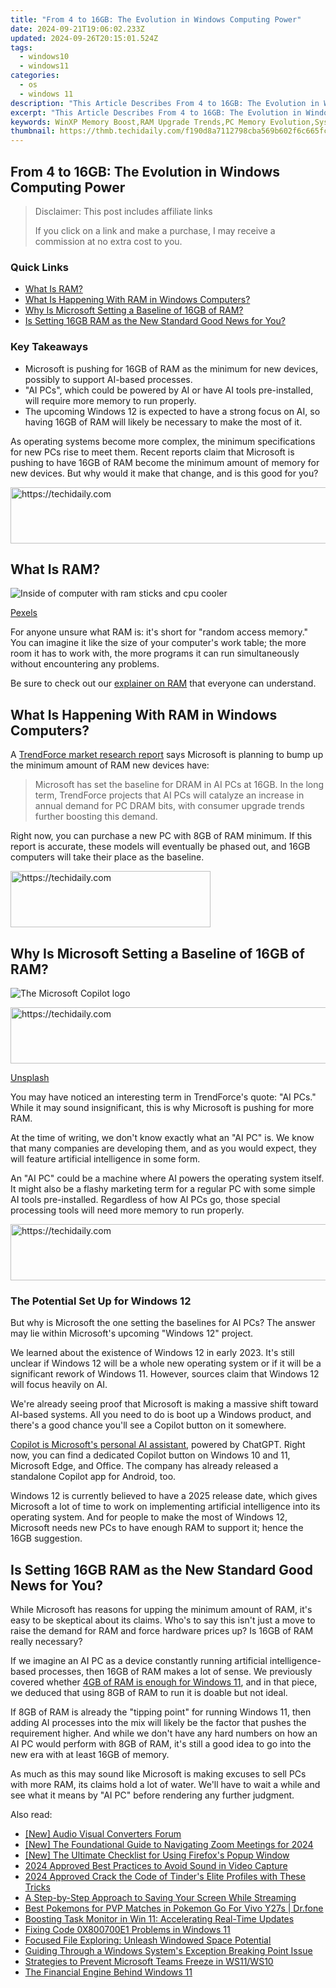 ```yaml
---
title: "From 4 to 16GB: The Evolution in Windows Computing Power"
date: 2024-09-21T19:06:02.233Z
updated: 2024-09-26T20:15:01.524Z
tags:
  - windows10
  - windows11
categories:
  - os
  - windows 11
description: "This Article Describes From 4 to 16GB: The Evolution in Windows Computing Power"
excerpt: "This Article Describes From 4 to 16GB: The Evolution in Windows Computing Power"
keywords: WinXP Memory Boost,RAM Upgrade Trends,PC Memory Evolution,System Storage Growth,GB Memory Advancement,Computing Power Increase,Windows Storage Enhancement
thumbnail: https://thmb.techidaily.com/f190d8a7112798cba569b602f6c665fc16f642849f8a20bc7170c2547e3c8b5d.jpg
---
```


## From 4 to 16GB: The Evolution in Windows Computing Power

>  Disclaimer: This post includes affiliate links
>
>  If you click on a link and make a purchase, I may receive a commission at no extra cost to you.
>

### Quick Links

* [What Is RAM?](#what-is-ram)
* [What Is Happening With RAM in Windows Computers?](#what-is-happening-with-ram-in-windows-computers)
* [Why Is Microsoft Setting a Baseline of 16GB of RAM?](#why-is-microsoft-setting-a-baseline-of-16gb-of-ram)
* [Is Setting 16GB RAM as the New Standard Good News for You?](#is-setting-16gb-ram-as-the-new-standard-good-news-for-you)

### Key Takeaways

* Microsoft is pushing for 16GB of RAM as the minimum for new devices, possibly to support AI-based processes.
* "AI PCs", which could be powered by AI or have AI tools pre-installed, will require more memory to run properly.
* The upcoming Windows 12 is expected to have a strong focus on AI, so having 16GB of RAM will likely be necessary to make the most of it.

 As operating systems become more complex, the minimum specifications for new PCs rise to meet them. Recent reports claim that Microsoft is pushing to have 16GB of RAM become the minimum amount of memory for new devices. But why would it make that change, and is this good for you?

<!-- affiliate ads begin -->
<a href="https://appsumo.8odi.net/c/5597632/2105883/7443" target="_top" id="2105883">
  <img src="//a.impactradius-go.com/display-ad/7443-2105883" border="0" alt="https://techidaily.com" width="728" height="90"/>
</a>
<img height="0" width="0" src="https://appsumo.8odi.net/i/5597632/2105883/7443" style="position:absolute;visibility:hidden;" border="0" />
<!-- affiliate ads end -->

## What Is RAM?

![Inside of computer with ram sticks and cpu cooler](https://static1.makeuseofimages.com/wordpress/wp-content/uploads/2023/09/inside-of-computer-with-ram-sticks-and-cpu-cooler.jpg)

[Pexels](https://www.pexels.com/photo/interior-of-computer-15109653/)

 For anyone unsure what RAM is: it's short for "random access memory." You can imagine it like the size of your computer's work table; the more room it has to work with, the more programs it can run simultaneously without encountering any problems.

 Be sure to check out our [explainer on RAM](https://www.makeuseof.com/tag/quick-dirty-guide-ram-need-know/) that everyone can understand.

## What Is Happening With RAM in Windows Computers?

 A [TrendForce market research report](https://www.trendforce.com/presscenter/news/20240117-12000.html) says Microsoft is planning to bump up the minimum amount of RAM new devices have:

> Microsoft has set the baseline for DRAM in AI PCs at 16GB. In the long term, TrendForce projects that AI PCs will catalyze an increase in annual demand for PC DRAM bits, with consumer upgrade trends further boosting this demand.

 Right now, you can purchase a new PC with 8GB of RAM minimum. If this report is accurate, these models will eventually be phased out, and 16GB computers will take their place as the baseline.

<!-- affiliate ads begin -->
<a href="https://bluettius.sjv.io/c/5597632/2139109/17108" target="_top" id="2139109">
  <img src="//a.impactradius-go.com/display-ad/17108-2139109" border="0" alt="https://techidaily.com" width="320" height="90"/>
</a>
<img height="0" width="0" src="https://bluettius.sjv.io/i/5597632/2139109/17108" style="position:absolute;visibility:hidden;" border="0" />
<!-- affiliate ads end -->

## Why Is Microsoft Setting a Baseline of 16GB of RAM?

![The Microsoft Copilot logo](https://thmb.techidaily.com/a9744aafdac80a7e4f169749236f6a9a3444533f48662a5ae5f051ec41bdae27.jpg)

<!-- affiliate ads begin -->
<a href="https://appsumo.8odi.net/c/5597632/2123740/7443" target="_top" id="2123740">
  <img src="//a.impactradius-go.com/display-ad/7443-2123740" border="0" alt="https://techidaily.com" width="728" height="90"/>
</a>
<img height="0" width="0" src="https://appsumo.8odi.net/i/5597632/2123740/7443" style="position:absolute;visibility:hidden;" border="0" />
<!-- affiliate ads end -->

[Unsplash](https://unsplash.com/photos/blue-and-pink-light-illustration-LeG68PrXA6Y)

 You may have noticed an interesting term in TrendForce's quote: "AI PCs." While it may sound insignificant, this is why Microsoft is pushing for more RAM.

 At the time of writing, we don't know exactly what an "AI PC" is. We know that many companies are developing them, and as you would expect, they will feature artificial intelligence in some form.

 An "AI PC" could be a machine where AI powers the operating system itself. It might also be a flashy marketing term for a regular PC with some simple AI tools pre-installed. Regardless of how AI PCs go, those special processing tools will need more memory to run properly.

<!-- affiliate ads begin -->
<a href="https://wigfever.sjv.io/c/5597632/2014854/22899" target="_top" id="2014854">
  <img src="//a.impactradius-go.com/display-ad/22899-2014854" border="0" alt="https://techidaily.com" width="728" height="90"/>
</a>
<img height="0" width="0" src="https://wigfever.sjv.io/i/5597632/2014854/22899" style="position:absolute;visibility:hidden;" border="0" />
<!-- affiliate ads end -->

### The Potential Set Up for Windows 12

 But why is Microsoft the one setting the baselines for AI PCs? The answer may lie within Microsoft's upcoming "Windows 12" project.

 We learned about the existence of Windows 12 in early 2023\. It's still unclear if Windows 12 will be a whole new operating system or if it will be a significant rework of Windows 11\. However, sources claim that Windows 12 will focus heavily on AI.

 We're already seeing proof that Microsoft is making a massive shift toward AI-based systems. All you need to do is boot up a Windows product, and there's a good chance you'll see a Copilot button on it somewhere.

[Copilot is Microsoft's personal AI assistant](https://www.makeuseof.com/what-is-microsoft-365-copilot/), powered by ChatGPT. Right now, you can find a dedicated Copilot button on Windows 10 and 11, Microsoft Edge, and Office. The company has already released a standalone Copilot app for Android, too.

 Windows 12 is currently believed to have a 2025 release date, which gives Microsoft a lot of time to work on implementing artificial intelligence into its operating system. And for people to make the most of Windows 12, Microsoft needs new PCs to have enough RAM to support it; hence the 16GB suggestion.

## Is Setting 16GB RAM as the New Standard Good News for You?

 While Microsoft has reasons for upping the minimum amount of RAM, it's easy to be skeptical about its claims. Who's to say this isn't just a move to raise the demand for RAM and force hardware prices up? Is 16GB of RAM really necessary?

 If we imagine an AI PC as a device constantly running artificial intelligence-based processes, then 16GB of RAM makes a lot of sense. We previously covered whether [4GB of RAM is enough for Windows 11](https://www.makeuseof.com/is-4gb-ram-enough-for-windows-11/), and in that piece, we deduced that using 8GB of RAM to run it is doable but not ideal.

 If 8GB of RAM is already the "tipping point" for running Windows 11, then adding AI processes into the mix will likely be the factor that pushes the requirement higher. And while we don't have any hard numbers on how an AI PC would perform with 8GB of RAM, it's still a good idea to go into the new era with at least 16GB of memory.

 As much as this may sound like Microsoft is making excuses to sell PCs with more RAM, its claims hold a lot of water. We'll have to wait a while and see what it means by "AI PC" before rendering any further judgment.

<ins class="adsbygoogle"
      style="display:block"
      data-ad-client="ca-pub-7571918770474297"
      data-ad-slot="8358498916"
      data-ad-format="auto"
      data-full-width-responsive="true"></ins>
    

<span class="atpl-alsoreadstyle">Also read:</span>
<div><ul>
<li><a href="https://extra-lessons.techidaily.com/new-audio-visual-converters-forum/"><u>[New] Audio Visual Converters Forum</u></a></li>
<li><a href="https://screen-sharing-recording.techidaily.com/new-the-foundational-guide-to-navigating-zoom-meetings-for-2024/"><u>[New] The Foundational Guide to Navigating Zoom Meetings for 2024</u></a></li>
<li><a href="https://article-knowledge.techidaily.com/new-the-ultimate-checklist-for-using-firefoxs-popup-window/"><u>[New] The Ultimate Checklist for Using Firefox's Popup Window</u></a></li>
<li><a href="https://screen-mirroring-recording.techidaily.com/2024-approved-best-practices-to-avoid-sound-in-video-capture/"><u>2024 Approved Best Practices to Avoid Sound in Video Capture</u></a></li>
<li><a href="https://extra-tips.techidaily.com/2024-approved-crack-the-code-of-tinders-elite-profiles-with-these-tricks/"><u>2024 Approved Crack the Code of Tinder's Elite Profiles with These Tricks</u></a></li>
<li><a href="https://remote-screen-capture.techidaily.com/a-step-by-step-approach-to-saving-your-screen-while-streaming/"><u>A Step-by-Step Approach to Saving Your Screen While Streaming</u></a></li>
<li><a href="https://change-location.techidaily.com/best-pokemons-for-pvp-matches-in-pokemon-go-for-vivo-y27s-drfone-by-drfone-virtual-android/"><u>Best Pokemons for PVP Matches in Pokemon Go For Vivo Y27s | Dr.fone</u></a></li>
<li><a href="https://windows11.techidaily.com/boosting-task-monitor-in-win-11-accelerating-real-time-updates/"><u>Boosting Task Monitor in Win 11: Accelerating Real-Time Updates</u></a></li>
<li><a href="https://windows11.techidaily.com/fixing-code-0x800700e1-problems-in-windows-11/"><u>Fixing Code 0X800700E1 Problems in Windows 11</u></a></li>
<li><a href="https://win11-tips.techidaily.com/focused-file-exploring-unleash-windowed-space-potential/"><u>Focused File Exploring: Unleash Windowed Space Potential</u></a></li>
<li><a href="https://windows11.techidaily.com/guiding-through-a-windows-systems-exception-breaking-point-issue/"><u>Guiding Through a Windows System's Exception Breaking Point Issue</u></a></li>
<li><a href="https://windows11.techidaily.com/strategies-to-prevent-microsoft-teams-freeze-in-ws11ws10/"><u>Strategies to Prevent Microsoft Teams Freeze in WS11/WS10</u></a></li>
<li><a href="https://windows11.techidaily.com/the-financial-engine-behind-windows-11/"><u>The Financial Engine Behind Windows 11</u></a></li>
</ul></div>


